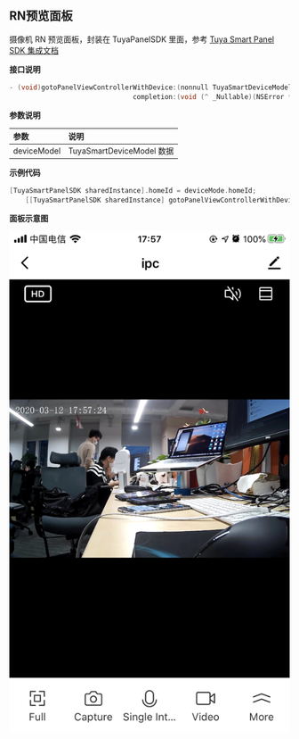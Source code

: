 ## RN预览面板

摄像机 RN 预览面板，封装在 TuyaPanelSDK 里面，参考 [Tuya Smart Panel SDK 集成文档](https://tuyainc.github.io/tuyasmart_panel_ios_sdk_doc/)

**接口说明**

```objective-c
- (void)gotoPanelViewControllerWithDevice:(nonnull TuyaSmartDeviceModel *)device
                               completion:(void (^ _Nullable)(NSError *_Nullable error))completion;
```

**参数说明**

| 参数        | 说明                      |
| :---------- | :------------------------ |
| deviceModel | TuyaSmartDeviceModel 数据 |

**示例代码**

```objective-c
[TuyaSmartPanelSDK sharedInstance].homeId = deviceMode.homeId;
    [[TuyaSmartPanelSDK sharedInstance] gotoPanelViewControllerWithDevice:deviceMode completion:nil];
```

**面板示意图**

![RN 预览面板](./images/camera_panel_rn_preview.PNG)